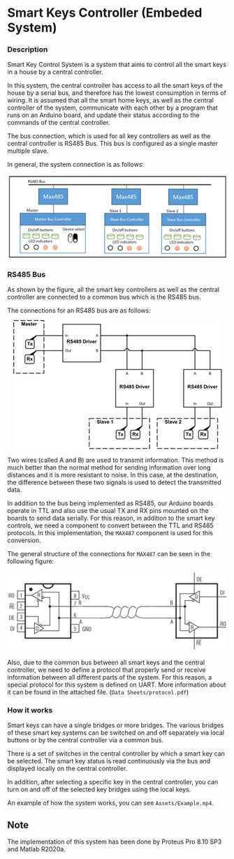 # Smart Keys Controller (Embeded System)

### Description 

Smart Key Control System is a system that aims to control all the smart keys in a house by a central controller.

In this system, the central controller has access to all the smart keys of the house by a serial bus, and therefore
has the lowest consumption in terms of wiring. It is assumed that all the smart home keys, as well as the central controller
of the system, communicate with each other by a program that runs on an Arduino board, and update their status according
to the commands of the central controller. 

The bus connection, which is used for all key controllers as well as the central controller is RS485 Bus.
This bus is configured as a single master multiple slave. 

In general, the system connection is as follows:

<p align="center">
  <img alt="System Connection View" src="Assets/System-Connection-View.png">
</p>

### RS485 Bus

As shown by the figure, all the smart key controllers as well as the central controller are connected to a common bus which is the RS485 bus.

The connections for an RS485 bus are as follows: 

<p align="center">
  <img alt="RS485 Bus" src="Assets/RS485-Bus.png">
</p>

Two wires (called A and B) are used to transmit information. 
This method is much better than the normal method for sending information over long distances and it is more resistant to noise.
In this case, at the destination, the difference between these two signals is used to detect the transmitted data. 

In addition to the bus being implemented as RS485, our Arduino boards operate in TTL and also use the usual TX and RX pins mounted on the boards to send data serially.
For this reason, in addition to the smart key controls, we need a component to convert between the TTL and RS485 protocols. 
In this implementation, the `MAX487` component is used for this conversion.

The general structure of the connections for `MAX487` can be seen in the following figure: 

<p align="center">
  <img alt="MAX487 Driver" src="Assets/MAX487.png">
</p>

Also, due to the common bus between all smart keys and the central controller, we need to define a protocol that properly send or receive information between all different parts of the system. 
For this reason, a special protocol for this system is defined on UART. 
More information about it can be found in the attached file. (`Data Sheets/protocol.pdf`)

### How it works

Smart keys can have a single bridges or more bridges. The various bridges of these smart key systems can be switched on and off separately via local buttons or by the central controller via a common bus.

There is a set of switches in the central controller by which a smart key can be selected. 
The smart key status is read continuously via the bus and displayed locally on the central controller.

In addition, after selecting a specific key in the central controller, you can turn on and off of the selected key bridges using the local keys. 

An example of how the system works, you can see `Assets/Example.mp4`.

## Note

The implementation of this system has been done by Proteus Pro 8.10 SP3 and Matlab R2020a.
